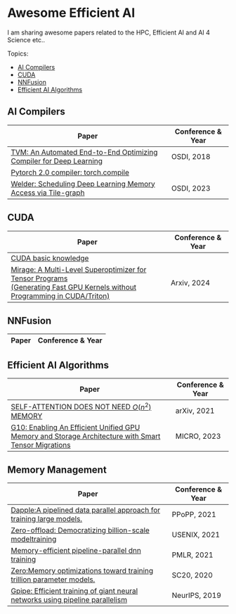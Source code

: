 # Awesome Efficient AI
I am sharing awesome papers related to the HPC, Efficient AI and AI 4 Science etc..

Topics:
- [AI Compilers](#ai-compilers)
- [CUDA](#cuda)
- [NNFusion](#nnfusion)
- [Efficient AI Algorithms](#efficient-ai-algorithms)

## AI Compilers

| Paper | Conference & Year |
|-------|-------------------|
|[TVM: An Automated End-to-End Optimizing Compiler for Deep Learning](./docs/AI%20Compilers/TVM/TVM.md)| OSDI, 2018 |
|[Pytorch 2.0 compiler: torch.compile](https://pytorch.org/tutorials/intermediate/torch_compile_tutorial.html#id3)|          |
|[Welder: Scheduling Deep Learning Memory Access via Tile-graph](./docs/AI%20Compilers/Welder/welder.md)|OSDI, 2023 |

## CUDA
| Paper | Conference & Year |
|-------|-------------------|
|[CUDA basic knowledge](./docs/CUDA/CUDA_basic_knowledge/%20CUDA_basics.md)||
|[Mirage: A Multi-Level Superoptimizer for Tensor Programs <br>(Generating Fast GPU Kernels without Programming in CUDA/Triton)](./docs/CUDA/Mirage/Mirage.md)|Arxiv, 2024|

## NNFusion
| Paper | Conference & Year |
|-------|-------------------|

## Efficient AI Algorithms
| Paper | Conference & Year |
|-------|-------------------|
|[SELF-ATTENTION DOES NOT NEED $O(n^{2})$ MEMORY](./docs/Efficient%20AI%20Algorithems/efficient-attention-memory.md)|arXiv, 2021|
|[G10: Enabling An Efficient Unified GPU Memory and Storage Architecture with Smart Tensor Migrations](./docs/Efficient%20AI%20Algorithems/G10/G10.md)|MICRO, 2023|

## Memory Management
| Paper | Conference & Year |
|-------|-------------------|
|[Dapple:A pipelined data parallel approach for training large models.](.)|PPoPP, 2021|
|[Zero-offload: Democratizing billion-scale modeltraining](.)|USENIX, 2021|
|[Memory-efficient pipeline-parallel dnn training](.)|PMLR, 2021|
|[Zero:Memory optimizations toward training trillion parameter models.](.)|SC20, 2020|
|[Gpipe: Efficient training of giant neural networks using pipeline parallelism](.)|NeurIPS, 2019|